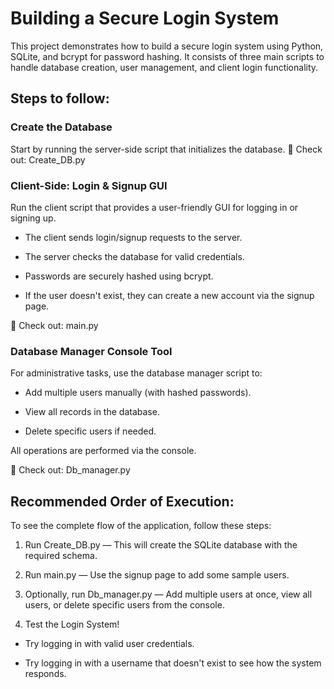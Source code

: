 # Building a Secure Login System
This project demonstrates how to build a secure login system using Python, SQLite, and bcrypt for password hashing.
It consists of three main scripts to handle database creation, user management, and client login functionality.

## Steps to follow:
### Create the Database
Start by running the server-side script that initializes the database.
📄 Check out: Create_DB.py

### Client-Side: Login & Signup GUI
Run the client script that provides a user-friendly GUI for logging in or signing up.

- The client sends login/signup requests to the server.

- The server checks the database for valid credentials.

- Passwords are securely hashed using bcrypt.

- If the user doesn't exist, they can create a new account via the signup page.

📄 Check out: main.py

### Database Manager Console Tool
For administrative tasks, use the database manager script to:

- Add multiple users manually (with hashed passwords).

- View all records in the database.

- Delete specific users if needed.

All operations are performed via the console.

📄 Check out: Db_manager.py

## Recommended Order of Execution:
To see the complete flow of the application, follow these steps:

1. Run Create_DB.py — This will create the SQLite database with the required schema.

2. Run main.py — Use the signup page to add some sample users.

3. Optionally, run Db_manager.py — Add multiple users at once, view all users, or delete specific users from the console.

4. Test the Login System!

  - Try logging in with valid user credentials.

  - Try logging in with a username that doesn't exist to see how the system responds.
